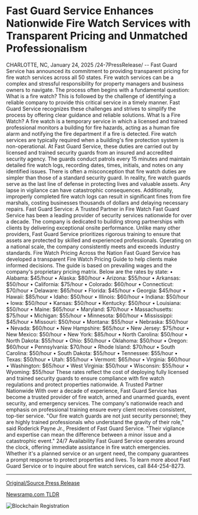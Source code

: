 # Fast Guard Service Enhances Nationwide Fire Watch Services with Transparent Pricing and Unmatched Professionalism

CHARLOTTE, NC, January 24, 2025 /24-7PressRelease/ -- Fast Guard Service has announced its commitment to providing transparent pricing for fire watch services across all 50 states. Fire watch services can be a complex and stressful responsibility for property managers and business owners to navigate. The process often begins with a fundamental question: What is a fire watch? This is followed by the challenge of identifying a reliable company to provide this critical service in a timely manner. Fast Guard Service recognizes these challenges and strives to simplify the process by offering clear guidance and reliable solutions.  What Is a Fire Watch?  A fire watch is a temporary service in which a licensed and trained professional monitors a building for fire hazards, acting as a human fire alarm and notifying the fire department if a fire is detected. Fire watch services are typically required when a building's fire protection system is non-operational. At Fast Guard Service, these duties are carried out by licensed and trained security guards from an insured and accredited security agency. The guards conduct patrols every 15 minutes and maintain detailed fire watch logs, recording dates, times, initials, and notes on any identified issues.  There is often a misconception that fire watch duties are simpler than those of a standard security guard. In reality, fire watch guards serve as the last line of defense in protecting lives and valuable assets. Any lapse in vigilance can have catastrophic consequences. Additionally, improperly completed fire watch logs can result in significant fines from fire marshals, costing businesses thousands of dollars and delaying necessary repairs.  Fast Guard Service: A Trusted Partner in Fire Watch  Fast Guard Service has been a leading provider of security services nationwide for over a decade. The company is dedicated to building strong partnerships with clients by delivering exceptional onsite performance. Unlike many other providers, Fast Guard Service prioritizes rigorous training to ensure that assets are protected by skilled and experienced professionals. Operating on a national scale, the company consistently meets and exceeds industry standards.  Fire Watch Pricing Across the Nation  Fast Guard Service has developed a transparent Fire Watch Pricing Guide to help clients make informed decisions. The guide is based on prevailing wages and the company's proprietary pricing matrix. Below are the rates by state:  •	Alabama: $45/hour •	Alaska: $80/hour •	Arizona: $55/hour •	Arkansas: $50/hour •	California: $75/hour •	Colorado: $60/hour •	Connecticut: $70/hour •	Delaware: $65/hour •	Florida: $45/hour •	Georgia: $45/hour •	Hawaii: $85/hour •	Idaho: $50/hour •	Illinois: $60/hour •	Indiana: $50/hour •	Iowa: $50/hour •	Kansas: $50/hour •	Kentucky: $50/hour •	Louisiana: $50/hour •	Maine: $65/hour •	Maryland: $70/hour •	Massachusetts: $75/hour •	Michigan: $55/hour •	Minnesota: $60/hour •	Mississippi: $45/hour •	Missouri: $50/hour •	Montana: $55/hour •	Nebraska: $50/hour •	Nevada: $60/hour •	New Hampshire: $65/hour •	New Jersey: $75/hour •	New Mexico: $50/hour •	New York: $85/hour •	North Carolina: $50/hour •	North Dakota: $55/hour •	Ohio: $50/hour •	Oklahoma: $50/hour •	Oregon: $60/hour •	Pennsylvania: $70/hour •	Rhode Island: $70/hour •	South Carolina: $50/hour •	South Dakota: $55/hour •	Tennessee: $55/hour •	Texas: $50/hour •	Utah: $55/hour •	Vermont: $65/hour •	Virginia: $60/hour •	Washington: $65/hour •	West Virginia: $50/hour •	Wisconsin: $55/hour •	Wyoming: $55/hour  These rates reflect the cost of deploying fully licensed and trained security guards to ensure compliance with fire watch regulations and protect properties nationwide.  A Trusted Partner Nationwide  With over a decade of experience, Fast Guard Service has become a trusted provider of fire watch, armed and unarmed guards, event security, and emergency services. The company's nationwide reach and emphasis on professional training ensure every client receives consistent, top-tier service. "Our fire watch guards are not just security personnel; they are highly trained professionals who understand the gravity of their role," said Roderick Payne Jr., President of Fast Guard Service. "Their vigilance and expertise can mean the difference between a minor issue and a catastrophic event."  24/7 Availability  Fast Guard Service operates around the clock, offering immediate assistance in fire watch emergencies. Whether it's a planned service or an urgent need, the company guarantees a prompt response to protect properties and lives.  To learn more about Fast Guard Service or to inquire about fire watch services, call 844-254-8273. 

---

[Original/Source Press Release](https://www.24-7pressrelease.com/press-release/518855/fast-guard-service-enhances-nationwide-fire-watch-services-with-transparent-pricing-and-unmatched-professionalism)
                    

[Newsramp.com TLDR](https://newsramp.com/curated-news/fast-guard-service-provides-transparent-pricing-for-fire-watch-services-nationwide/0beae5c7e41ae55a3e441f3346af48cd) 

 

 



![Blockchain Registration](https://cdn.newsramp.app/24-7PressRelease/qrcode/251/24/lendLTfh.webp)